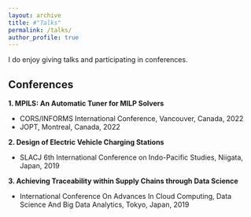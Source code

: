 ```yaml
---
layout: archive
title: #"Talks"
permalink: /talks/
author_profile: true
---
```


I do enjoy giving talks and participating in conferences.

Conferences
------

**1. MPILS: An Automatic Tuner for MILP Solvers**
 - CORS/INFORMS International Conference, Vancouver, Canada, 2022
 - JOPT, Montreal, Canada, 2022

 **2. Design of Electric Vehicle Charging Stations**
 - SLACJ 6th International Conference on Indo-Pacific Studies, Niigata, Japan, 2019

 **3. Achieving Traceability within Supply Chains through Data Science**
 - International Conference On Advances In Cloud Computing, Data Science And Big Data Analytics, Tokyo, Japan, 2019